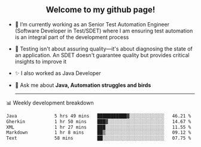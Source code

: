 <h2 align="center">Welcome to my github page!</h2>

- 🔭 I’m currently working as an Senior Test Automation Engineer (Software Developer in Test/SDET) where I am ensuring test automation is an integral part of the development process
- 🎩 Testing isn't about assuring quality—it's about diagnosing the state of an application. An SDET doesn't guarantee quality but provides critical insights to improve it
- ✨ I also worked as Java Developer
- 💬 Ask me about **Java, Automation struggles and birds**
  
  -------
  
📊 Weekly development breakdown

<!--START_SECTION:waka-->

```txt
Java              5 hrs 49 mins   ███████████▓░░░░░░░░░░░░░   46.21 %
Gherkin           1 hr 50 mins    ███▓░░░░░░░░░░░░░░░░░░░░░   14.67 %
XML               1 hr 27 mins    ███░░░░░░░░░░░░░░░░░░░░░░   11.55 %
Markdown          1 hr 8 mins     ██▒░░░░░░░░░░░░░░░░░░░░░░   09.12 %
Text              58 mins         ██░░░░░░░░░░░░░░░░░░░░░░░   07.75 %
```

<!--END_SECTION:waka-->

